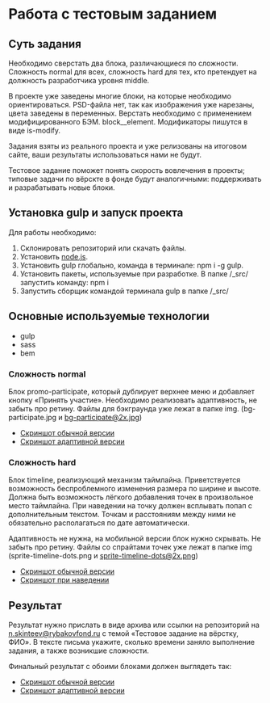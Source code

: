 Работа с тестовым заданием
==================


## Суть задания ##

Необходимо сверстать два блока, различающиеся по сложности. 
Сложность normal для всех, сложность hard для тех, кто  претендует на должность разработчика уровня middle.

В проекте уже заведены многие блоки, на которые необходимо ориентироваться. 
PSD-файла нет, так как изображения уже нарезаны, цвета заведены в переменных.
Верстать необходимо с применением модифицированного БЭМ. block__element. Модификаторы пишутся в виде is-modify.

Задания взяты из реального проекта и уже релизованы на итоговом сайте, ваши результаты использоваться нами не будут.

Тестовое задание поможет понять скорость вовлечения в проекты; типовые задачи по вёрскте в фонде будут аналогичными: поддерживать и разрабатывать новые блоки. 


## Установка gulp и запуск проекта ##

Для работы необходимо:

1. Склонировать репозиторий или скачать файлы.
2. Установить [node.js](https://nodejs.org/en/download/).
3. Установить gulp глобально, команда в терминале: npm i -g gulp.
4. Установить пакеты, используемые при разработке. В папке /_src/ запустить команду: npm i
5. Запустить сборщик командой терминала gulp в папке /_src/

## Основные используемые технологии ##
* gulp
* sass
* bem

### Сложность normal ###

Блок promo-participate, который дублирует верхнее меню и добавляет кнопку «Принять участие».
Необходимо реализовать адаптивность, не забыть про ретину. 
Файлы для бэкграунда уже лежат в папке img. (bg-participate.jpg и bg-participate@2x.jpg)

* [Скриншот обычной версии](_src/img/ref/promo-participate.jpg)
* [Скриншот адаптивной версии](_src/img/ref/promo-participate-mobile.jpg)


### Сложность hard ###

Блок timeline, реализующий механизм таймлайна. Приветствуется возможность беспроблемного изменения размера по ширине и высоте.
Должна быть возможность лёгкого добавления точек в произвольное место таймлайна.
При наведении на точку должен всплывать попап с дополнительным текстом.
Точкам и расстояниям между ними не обязательно располагаться по дате автоматически.

Адаптивность не нужна, на мобильной версии блок нужно скрывать. Не забыть про ретину. 
Файлы со спрайтами точек уже лежат в папке img (sprite-timeline-dots.png и sprite-timeline-dots@2x.png)

* [Скриншот обычной версии](_src/img/ref/timeline-normal.png)
* [Скриншот при наведении](_src/img/ref/timeline-hover.png)


## Результат ##

Результат нужно прислать в виде архива или ссылки на репозиторий на [n.skinteev@rybakovfond.ru](mailto:n.skinteev@rybakovfond.ru) с темой «Тестовое задание на вёрстку, ФИО».
В тексте письма укажите, сколько времени заняло выполнение задания, а также возникшие сложности.

Финальный результат с обоими блоками должен выглядеть так:
* [Скриншот обычной версии](_src/img/ref/all-normal.png)
* [Скриншот адаптивной версии](_src/img/ref/all-mobile.png)